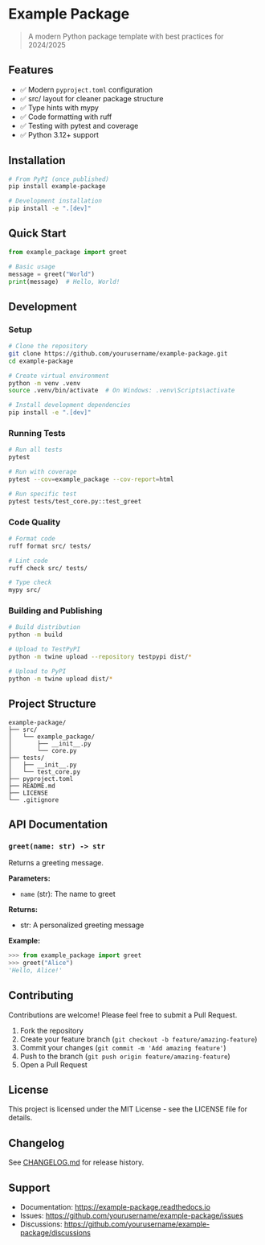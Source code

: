 # Example Package

> A modern Python package template with best practices for 2024/2025

## Features

- ✅ Modern `pyproject.toml` configuration
- ✅ src/ layout for cleaner package structure
- ✅ Type hints with mypy
- ✅ Code formatting with ruff
- ✅ Testing with pytest and coverage
- ✅ Python 3.12+ support

## Installation

```bash
# From PyPI (once published)
pip install example-package

# Development installation
pip install -e ".[dev]"
```

## Quick Start

```python
from example_package import greet

# Basic usage
message = greet("World")
print(message)  # Hello, World!
```

## Development

### Setup

```bash
# Clone the repository
git clone https://github.com/yourusername/example-package.git
cd example-package

# Create virtual environment
python -m venv .venv
source .venv/bin/activate  # On Windows: .venv\Scripts\activate

# Install development dependencies
pip install -e ".[dev]"
```

### Running Tests

```bash
# Run all tests
pytest

# Run with coverage
pytest --cov=example_package --cov-report=html

# Run specific test
pytest tests/test_core.py::test_greet
```

### Code Quality

```bash
# Format code
ruff format src/ tests/

# Lint code
ruff check src/ tests/

# Type check
mypy src/
```

### Building and Publishing

```bash
# Build distribution
python -m build

# Upload to TestPyPI
python -m twine upload --repository testpypi dist/*

# Upload to PyPI
python -m twine upload dist/*
```

## Project Structure

```
example-package/
├── src/
│   └── example_package/
│       ├── __init__.py
│       └── core.py
├── tests/
│   ├── __init__.py
│   └── test_core.py
├── pyproject.toml
├── README.md
├── LICENSE
└── .gitignore
```

## API Documentation

### `greet(name: str) -> str`

Returns a greeting message.

**Parameters:**
- `name` (str): The name to greet

**Returns:**
- str: A personalized greeting message

**Example:**
```python
>>> from example_package import greet
>>> greet("Alice")
'Hello, Alice!'
```

## Contributing

Contributions are welcome! Please feel free to submit a Pull Request.

1. Fork the repository
2. Create your feature branch (`git checkout -b feature/amazing-feature`)
3. Commit your changes (`git commit -m 'Add amazing feature'`)
4. Push to the branch (`git push origin feature/amazing-feature`)
5. Open a Pull Request

## License

This project is licensed under the MIT License - see the LICENSE file for details.

## Changelog

See [CHANGELOG.md](CHANGELOG.md) for release history.

## Support

- Documentation: https://example-package.readthedocs.io
- Issues: https://github.com/yourusername/example-package/issues
- Discussions: https://github.com/yourusername/example-package/discussions
